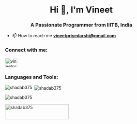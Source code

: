 <h1 align="center">Hi 👋, I'm Vineet</h1>
<h3 align="center">A Passionate Programmer from IIITB, India</h3>



- 📫 How to reach me **vineetpriyedarshi@gmail.com**


<h3 align="left">Connect with me:</h3>
<p align="left">
<a href="https://www.linkedin.com/in/vineet-priyedarshi-286969232/" target="blank"><img align="center" src="https://raw.githubusercontent.com/rahuldkjain/github-profile-readme-generator/master/src/images/icons/Social/linked-in-alt.svg" alt="vineetpriyedarshi" height="30" width="40" /></a>
</p>

<h3 align="left">Languages and Tools:</h3>

<p><img align="left" src="https://github-readme-stats.vercel.app/api/top-langs?username=shadab375&show_icons=true&locale=en&layout=compact" alt="shadab375" /></p>

<p>&nbsp;<img align="center" src="https://github-readme-stats.vercel.app/api?username=shadab375&show_icons=true&locale=en" alt="shadab375" /></p>

<p><img align="center" src="https://github-readme-streak-stats.herokuapp.com/?user=shadab375&" alt="shadab375" /></p>

<p><a href="https://www.buymeacoffee.com/shadab375"> <img align="left" src="https://cdn.buymeacoffee.com/buttons/v2/default-yellow.png" height="50" width="210" alt="shadab375" /></a></p><br><br>

